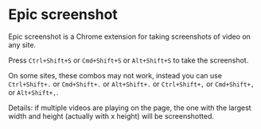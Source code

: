 # Epic screenshot

Epic screenshot is a Chrome extension for taking screenshots of video on any site.

Press `Ctrl+Shift+S` or `Cmd+Shift+S` or `Alt+Shift+S` to take the screenshot.

On some sites, these combos may not work, instead you can use `Ctrl+Shift+.` or `Cmd+Shift+.` or `Alt+Shift+.` or `Ctrl+Shift+,` or `Cmd+Shift+,` or `Alt+Shift+,`.

Details: if multiple videos are playing on the page, the one with the largest width and height (actually with x height) will be screenshotted.
